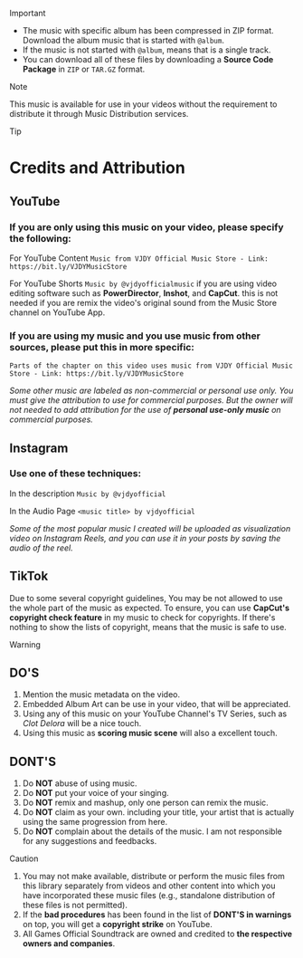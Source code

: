 > [!IMPORTANT]
> - The music with specific album has been compressed in ZIP format. Download the album music that is started with `@album`.
> - If the music is not started with `@album`, means that is a single track.
> - You can download all of these files by downloading a **Source Code Package** in `ZIP` or `TAR.GZ` format. 

> [!NOTE]
> This music is available for use in your videos without the requirement to distribute it through Music Distribution services.

> [!TIP]
> # Credits and Attribution
> ## YouTube
> ### If you are only using this music on your video, please specify the following:
> For YouTube Content `Music from VJDY Official Music Store - Link: https://bit.ly/VJDYMusicStore`
> 
> For YouTube Shorts `Music by @vjdyofficialmusic` if you are using video editing software such as **PowerDirector**, **Inshot**, and **CapCut**. this is not needed if you are remix the video's original sound from the Music Store channel on YouTube App.
> 
> ### If you are using my music and you use music from other sources, please put this in more specific:
> 
> `Parts of the chapter on this video uses music from VJDY Official Music Store - Link: https://bit.ly/VJDYMusicStore`
>
> _Some other music are labeled as _non-commercial_ or _personal_ use only. You must give the attribution to use for commercial purposes. But the owner will not needed to add attribution for the use of **personal use-only music** on commercial purposes._
>
> ## Instagram
> ### Use one of these techniques:
> In the description `Music by @vjdyofficial`
> 
> In the Audio Page `<music title> by vjdyofficial`
>
> _Some of the most popular music I created will be uploaded as visualization video on Instagram Reels, and you can use it in your posts by saving the audio of the reel._
>
> ## TikTok
> Due to some several copyright guidelines, You may be not allowed to use the whole part of the music as expected. To ensure, you can use **CapCut's copyright check feature** in my music to check for copyrights. If there's nothing to show the lists of copyright, means that the music is safe to use.

> [!WARNING]
> ## DO'S
> 1. Mention the music metadata on the video.
> 2. Embedded Album Art can be use in your video, that will be appreciated.
> 3. Using any of this music on your YouTube Channel's TV Series, such as _Clot Delora_ will be a nice touch.
> 4. Using this music as **scoring music scene** will also a excellent touch.
> ## DONT'S
> 1. Do **NOT** abuse of using music.
> 2. Do **NOT** put your voice of your singing.
> 3. Do **NOT** remix and mashup, only one person can remix the music.
> 4. Do **NOT** claim as your own. including your title, your artist that is actually using the same progression from here.
> 5. Do **NOT** complain about the details of the music. I am not responsible for any suggestions and feedbacks.

> [!CAUTION]
> 1. You may not make available, distribute or perform the music files from this library separately from videos and other content into which you have incorporated these music files (e.g., standalone distribution of these files is not permitted).
> 2. If the **bad procedures** has been found in the list of **DONT'S in warnings** on top, you will get a **copyright strike** on YouTube.
> 3. All Games Official Soundtrack are owned and credited to **the respective owners and companies**.
